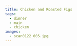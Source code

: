 ```yaml
---
title: Chicken and Roasted Figs
tags:
  - dinner
  - main
  - chicken
images: 
  - scan0122_005.jpg
---
```

